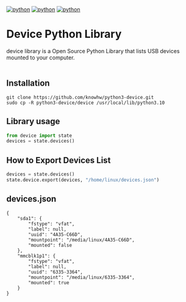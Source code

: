 
[![python](https://img.shields.io/badge/Python-3.10-3776AB.svg?style=flat&logo=python&logoColor=white)](https://www.python.org)
[![python](https://img.shields.io/badge/Python-3.11-3776AB.svg?style=flat&logo=python&logoColor=white)](https://www.python.org)
[![python](https://img.shields.io/badge/Python-3.12-3776AB.svg?style=flat&logo=python&logoColor=white)](https://www.python.org)
<br/>

# Device Python Library
device library is a Open Source Python Library that lists USB devices mounted to your computer.
<br/>
<br/>

## Installation
~~~
git clone https://github.com/knowhw/python3-device.git
sudo cp -R python3-device/device /usr/local/lib/python3.10
~~~



## Library usage
~~~python
from device import state
devices = state.devices()

~~~

## How to Export Devices List 
~~~python
devices = state.devices()
state.device.export(devices, "/home/linux/devices.json")
~~~

## devices.json
~~~
{
    "sda1": {
        "fstype": "vfat",
        "label": null,
        "uuid": "4A35-C66D",
        "mountpoint": "/media/linux/4A35-C66D",
        "mounted": false
    },
    "mmcblk1p1": {
        "fstype": "vfat",
        "label": null,
        "uuid": "6335-3364",
        "mountpoint": "/media/linux/6335-3364",
        "mounted": true
    }
}
~~~




